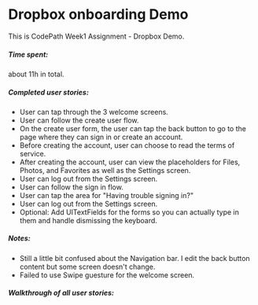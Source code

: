 # Dropbox onboarding Demo

This is CodePath Week1 Assignment - Dropbox Demo. 

##### Time spent: 
about 11h in total.

##### Completed user stories:
- User can tap through the 3 welcome screens.
- User can follow the create user flow.
- On the create user form, the user can tap the back button to go to the page where they can sign in or create an account.
- Before creating the account, user can choose to read the terms of service.
- After creating the account, user can view the placeholders for Files, Photos, and Favorites as well as the Settings screen.
- User can log out from the Settings screen.
- User can follow the sign in flow.
- User can tap the area for "Having trouble signing in?"
- User can log out from the Settings screen.
- Optional: Add UITextFields for the forms so you can actually type in them and handle dismissing the keyboard.

##### Notes:
- Still a little bit confused about the Navigation bar. I edit the back button content but some screen doesn't change. 
- Failed to use Swipe guesture for the welcome screen. 

##### Walkthrough of all user stories:

